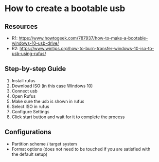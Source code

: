# How to create a bootable usb

## Resources

- R1: https://www.howtogeek.com/787937/how-to-make-a-bootable-windows-10-usb-drive/
- R2: https://www.wintips.org/how-to-burn-transfer-windows-10-iso-to-usb-using-rufus/

## Step-by-step Guide

1. Install rufus
2. Download ISO (in this case Windows 10)
3. Connect usb
4. Open Rufus
5. Make sure the usb is shown in rufus
6. Select ISO in rufus
7. Configure Settings
8. Click start button and wait for it to complete the process

## Configurations
- Partition scheme / target system
- Format options (does not need to be touched if you are satisfied with the default setup)
